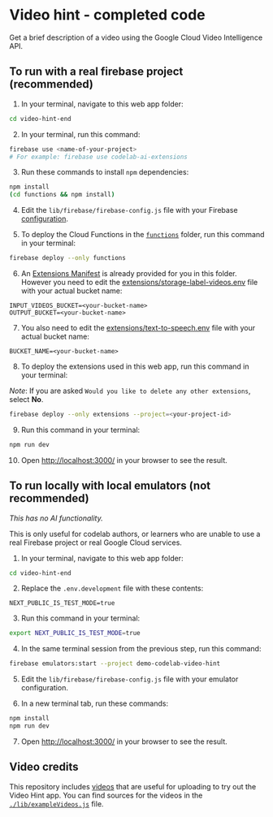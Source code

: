 # Video hint - completed code

Get a brief description of a video using the Google Cloud Video Intelligence API.

## To run with a real firebase project (recommended)

1. In your terminal, navigate to this web app folder:

```sh
cd video-hint-end
```

2. In your terminal, run this command:

```sh
firebase use <name-of-your-project>
# For example: firebase use codelab-ai-extensions
```

3. Run these commands to install `npm` dependencies:

```sh
npm install
(cd functions && npm install)
```

4. Edit the `lib/firebase/firebase-config.js` file with your Firebase [configuration](https://console.firebase.google.com/u/0/project/_/settings/general).

5. To deploy the Cloud Functions in the [`functions`](./functions/) folder, run this command in your terminal:

```sh
firebase deploy --only functions
```

6. An [Extensions Manifest](https://firebase.google.com/docs/extensions/manifest) is already provided for you in this folder. However you need to edit the [extensions/storage-label-videos.env](./extensions/storage-label-videos.env) file with your actual bucket name:

```
INPUT_VIDEOS_BUCKET=<your-bucket-name>
OUTPUT_BUCKET=<your-bucket-name>
```

7. You also need to edit the [extensions/text-to-speech.env](./extensions/text-to-speech.env) file with your actual bucket name:

```
BUCKET_NAME=<your-bucket-name>
```

8. To deploy the extensions used in this web app, run this command in your terminal:

_Note_: If you are asked `Would you like to delete any other extensions`, select **No**.

```sh
firebase deploy --only extensions --project=<your-project-id>
```

9. Run this command in your terminal:

```sh
npm run dev
```

10. Open [http://localhost:3000/](http://localhost:3000/) in your browser to see the result.

## To run locally with local emulators (not recommended)

_This has no AI functionality._

This is only useful for codelab authors, or learners who are unable to use a real Firebase project or real Google Cloud services.

1. In your terminal, navigate to this web app folder:

```sh
cd video-hint-end
```

2. Replace the `.env.development` file with these contents:

```
NEXT_PUBLIC_IS_TEST_MODE=true
```

3. Run this command in your terminal:

```sh
export NEXT_PUBLIC_IS_TEST_MODE=true
```

4. In the same terminal session from the previous step, run this command:

```sh
firebase emulators:start --project demo-codelab-video-hint
```

5. Edit the `lib/firebase/firebase-config.js` file with your emulator configuration.

6. In a new terminal tab, run these commands:

```sh
npm install
npm run dev
```

7. Open [http://localhost:3000/](http://localhost:3000/) in your browser to see the result.

## Video credits

This repository includes [videos](./public/videos/) that are useful for uploading to try out the Video Hint app. You can find sources for the videos in the [`./lib/exampleVideos.js`](./lib/exampleVideos.js) file.
